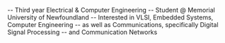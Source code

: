 -- Third year Electrical & Computer Engineering 
-- Student @ Memorial University of Newfoundland 
-- Interested in VLSI, Embedded Systems, Computer Engineering
-- as well as Communications, specifically Digital Signal Processing 
-- and Communication Networks 

